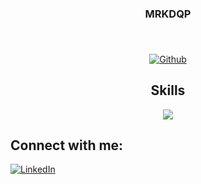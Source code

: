 <h3 align="center">MRKDQP</h3>
<h3 align="center"></h3>
<br>
<p align="center">
<a href="https://github.com/anuraghazra/github-readme-stats"><img src="https://github-readme-stats.vercel.app/api?username=hansu0419&rank_icon=github&show_icons=true&theme=dark" alt="Github"></a>
</p>

<h2 align="center">Skills</h2>
<p align=center>
  <img src="https://skillicons.dev/icons?i=html,css,c,java,,,,,,js,jquery,mongodb,mysql,nodejs,py,vscode&perline=8">
</p>

<h2 align="left">Connect with me:</h2>
<p align="left">
<a href="www.linkedin.com/in/johans-venedict-c-5ba99a305"><img src="https://img.shields.io/badge/LinkedIn-0077B5?style=for-the-badge&logo=linkedin&logoColor=white" alt="LinkedIn"></a>
</p>
